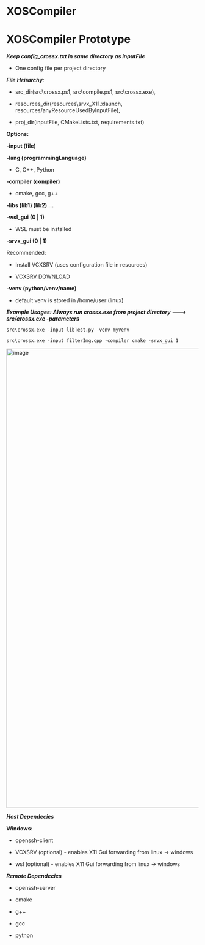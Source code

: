 # XOSCompiler

# XOSCompiler Prototype

***Keep config_crossx.txt in same directory as inputFile*** 
* One config file per project directory

***File Heirarchy:***

* src_dir(src\crossx.ps1, src\compile.ps1, src\crossx.exe), 

* resources_dir(resources\srvx_X11.xlaunch, resources/anyResourceUsedByInputFile), 

* proj_dir(inputFile, CMakeLists.txt, requirements.txt)

****Options:****
    
**-input (file)**

**-lang (programmingLanguage)** 

* C, C++, Python

**-compiler (compiler)**

* cmake, gcc, g++

**-libs (lib1) (lib2) ...**

**-wsl_gui (0 | 1)**

* WSL must be installed

**-srvx_gui (0 | 1)**

Recommended:   
    
* Install VCXSRV (uses configuration file in resources)

* <a href="https://sourceforge.net/projects/vcxsrv/">VCXSRV DOWNLOAD</a>

**-venv (python/venv/name)** 
* default venv is stored in /home/user (linux)

***Example Usages: Always run crossx.exe from project directory ---> src/crossx.exe -parameters*** 

    src\crossx.exe -input libTest.py -venv myVenv 

    src\crossx.exe -input filterImg.cpp -compiler cmake -srvx_gui 1
    
<img width="1918" height="1199" alt="image" src="https://github.com/user-attachments/assets/96efc55d-428e-455e-85d3-6982a8f8ef9b" />


***Host Dependecies***

**Windows:**

* openssh-client 

* VCXSRV (optional) - enables X11 Gui forwarding from linux -> windows 

* wsl (optional) - enables X11 Gui forwarding from linux -> windows

***Remote Dependecies***

* openssh-server

* cmake

* g++

* gcc

* python

